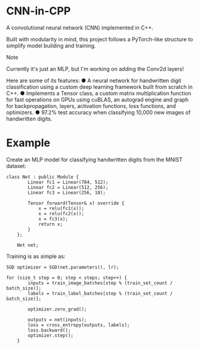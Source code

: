 # CNN-in-CPP
A convolutional neural network (CNN) implemented in C++.

Built with modularity in mind, this project follows a PyTorch-like structure to simplify model building and training.

> [!NOTE]
> Currently it's just an MLP, but I'm working on adding the Conv2d layers!

Here are some of its features:
● A neural network for handwritten digit classification using a custom deep learning framework built from scratch in C++.
● Implements a Tensor class, a custom matrix multiplication function for fast operations on GPUs using cuBLAS, an autograd engine and graph for backpropagation, layers, activation functions, loss functions, and optimizers.
● 97.2% test accuracy when classifying 10,000 new images of handwritten digits.

# Example
Create an MLP model for classifying handwritten digits from the MNIST dataset:
```
class Net : public Module {
        Linear fc1 = Linear(784, 512);
        Linear fc2 = Linear(512, 256);
        Linear fc3 = Linear(256, 10);

        Tensor forward(Tensor& x) override {
            x = relu(fc1(x));
            x = relu(fc2(x));
            x = fc3(x);
            return x;
        }
    };

    Net net;
```
Training is as simple as:
```
SGD optimizer = SGD(net.parameters(), lr);

for (size_t step = 0; step < steps; step++) {
        inputs = train_image_batches[step % (train_set_count / batch_size)];
        labels = train_label_batches[step % (train_set_count / batch_size)];

        optimizer.zero_grad();

        outputs = net(inputs);
        loss = cross_entropy(outputs, labels);
        loss.backward();
        optimizer.step();
    }
```